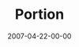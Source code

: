 ---
layout: message
category: message
series: "Ghost"
title: "Portion"
date: 2007-04-22-00-00
message_id: 22
sc-permalink-url: "http://soundcloud.com/crdschurch/portion"
audio: "http://s3.amazonaws.com/crossroads-media/messages/audio/Ghost_03_Portion_04-22-07_Tome.mp3"
audio-duration: "40:41"
tag: 
 - tome
 - holy-ghost
 - spirit
 - scuba
 - drinking
 - spirit-filled
explicit: false
---